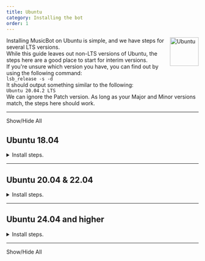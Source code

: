 ```yaml
---
title: Ubuntu
category: Installing the bot
order: 1
---
```


<img class="doc-img" src="{{ site.baseurl }}/images/ubuntu.png" alt="Ubuntu" style="width: 75px; float: right;"/>

Installing MusicBot on Ubuntu is simple, and we have steps for several LTS versions.  
While this guide leaves out non-LTS versions of Ubuntu, the steps here are a good place to start for interim versions.  
If you're unsure which version you have, you can find out by using the following command:  
`lsb_release -s -d`  
It should output something similar to the following:  
`Ubuntu 20.04.2 LTS`  
We can ignore the Patch version. As long as your Major and Minor versions match, the steps here should work.  

---

<a class="expand-all-details">Show/Hide All</a>

## Ubuntu 18.04  
<details>
  <summary>Install steps.</summary>

On Ubuntu 18.04 and lower the system packaged Python is too old for MusicBot.<br>  
So we install packages for MusicBot as well as those needed to compile Python from source.<br>  

{% highlight bash %}
# Update system packages.
sudo apt-get update -y
sudo apt-get upgrade -y

# Install required packages for Python and MusicBot.
sudo apt-get install -y build-essential libopus-dev libffi-dev \
    libsodium-dev libssl-dev zlib1g-dev libncurses5-dev \
    libgdbm-dev libnss3-dev libreadline-dev libsqlite3-dev \
    libbz2-dev liblzma-dev lzma-dev uuid-dev \
    unzip curl git jq ffmpeg

# Download and build Python 3.10
wget https://www.python.org/ftp/python/3.10.13/Python-3.10.14.tar.xz

# Extract the downloaded archive and change into it.
tar -xf Python-3.10.14.tar.xz
cd Python-3.10.14

# Configure Python 3.10.14 build options.
./configure --enable-optimizations

# Compile the source code.
# Note: add `-j N` where N is the number of CPU cores, for faster builds.
make

# Install Python to the system using alternate install location to avoid conflicts with older system python
sudo make altinstall

# Leave the source directory
cd ..

# Clone MusicBot
git clone https://github.com/Just-Some-Bots/MusicBot/ -b dev ./MusicBot

# Change into the cloned directory
cd ./MusicBot

# Now install the pip libraries
python -m pip install -U -r ./requirements.txt

{% endhighlight %}

When install is finished you need to <a href="{{ site.baseurl }}/using/configuration">Configure</a> MusicBot.<br>  
After configuring you can use the command <code>./run.sh</code> to start the bot.


</details>

---

## Ubuntu 20.04 & 22.04  
<details>
  <summary>Install steps.</summary>

For Ubuntu 20.04 and 22.04, the Python 3 packages should be 3.8 or newer which makes install pretty simple.

{% hightlight bash %}
# Update system packages first
sudo apt-get update -y
sudo apt-get upgrade -y

# Install dependency packages
sudo apt-get install -y build-essential software-properties-common \
    unzip curl git ffmpeg libopus-dev libffi-dev libsodium-dev \
    python3-pip python3-dev jq
    
# Clone the MusicBot repository targeting the latest dev branch
git clone https://github.com/Just-Some-Bots/MusicBot.git -b dev ./MusicBot

# Change directory into the cloned repo
cd ./MusicBot/

# Now install the pip libraries
python -m pip install -U -r ./requirements.txt
{% endhighlight %}

Once finished, you need to <a href="{{ site.baseurl }}/using/configuration">Configure</a> MusicBot.<br>  
After configuring you can use the command <code>./run.sh</code> to start the bot.


</details>

---

## Ubuntu 24.04 and higher  
<details>
  <summary>Install steps.</summary>

On Ubuntu 24.04 and up, Python is system-managed. This means we need to install a Venv.<br>  
So an additional package and some steps to set up Venv are required.<br>  

{% hightlight bash %}

sudo apt-get update -y
sudo apt-get upgrade -y
sudo apt-get install build-essential software-properties-common \
    unzip curl git ffmpeg libopus-dev libffi-dev libsodium-dev \
    python3-full python3-pip python3-venv python3-dev jq -y

# Set up the venv directory as ./MusicBotVenv
python -m venv ./MusicBotVenv

# Change into the venv directory and activate venv
cd ./MusicBotVenv
source ./bin/activate

# Clone the MusicBot repository targeting the latest dev branch
git clone https://github.com/Just-Some-Bots/MusicBot.git -b dev ./MusicBot

# Change directory into the cloned repo
cd ./MusicBot/

# Now install the pip libraries
python -m pip install -U -r ./requirements.txt

# lastly, exit the virtual environment
deactivate
{% endhighlight %}

After these steps, MusicBot will be installed within <code>./MusicBotVenv/MusicBot/</code> and will need to be configured. Follow the <a href="{{ site.baseurl }}/using/configuration">Configuration</a> guide before starting the MusicBot.  <br>
<br>
<b>Note:</b> As long as the MusicBot cloned directory is inside the Venv directory, the <code>run.sh</code> and <code>update.sh</code> scripts should find and load the Venv automatically.<br>  
If you need to manually update python libraries for MusicBot, you will need to activate the venv before you can do so.  

</details>

---

<a class="expand-all-details">Show/Hide All</a>
